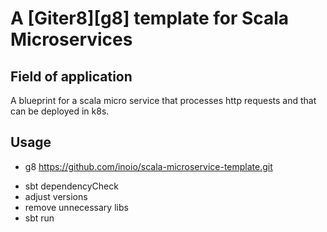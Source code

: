 # A [Giter8][g8] template for Scala Microservices
## Field of application
A blueprint for a scala micro service that processes http requests and that can be deployed in k8s.
## Usage
+ g8 https://github.com/inoio/scala-microservice-template.git
* sbt dependencyCheck
* adjust versions
* remove unnecessary libs 
* sbt run

